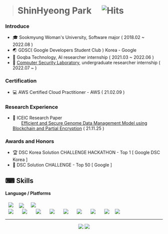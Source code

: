 > # ShinHyeong Park&nbsp;&nbsp;&nbsp;&nbsp;&nbsp;![Hits](https://hits.seeyoufarm.com/api/count/incr/badge.svg?url=https%3A%2F%2Fgithub.com%2Fshpark0308&count_bg=%233DA4C8&title_bg=%23616668&icon=&icon_color=%23E7E7E7&title=Visited&edge_flat=false)

### Introduce
- 🎓 Sookmyung Woman's University, Software major ( 2018.02 ~ 2022.08 )
- 🌏 GDSC( Google Developers Student Club ) Korea - Google
- 📠 Goqba Technology, AI researcher internship ( 2021.03 ~ 2022.06 )
- 💾 [Computer Security Laboratory](http://whistle.sookmyung.ac.kr/), undergraduate researcher internship ( 2022.07 ~ )

### Certification
- 💻 AWS Certified Cloud Practitioner - AWS ( 21.02.09 )

### Research Experience
- 📜 ICEIC Research Paper<br/>
&nbsp;&nbsp;&nbsp;&nbsp;&nbsp;&nbsp; [Efficient and Secure Genome Data Management Model using Blockchain and Partial Encryption](https://iceic.org/2022/download/ICEIC_2022_Program_Book.pdf) ( 21.11.25 )

### Awards and Honors
- 🏆 DSC Korea Solution CHALLENGE HACKATHON - Top 1 [ Google DSC Korea ]
- 🥈 DSC Solution CHALLENGE - Top 50 [ Google ]

## ⌨ Skills
####  Language / Platforms
<div>
<img src="https://img.shields.io/badge/Java-F46A54?style=flat-square&logo=Java&logoColor=white" style="height : auto; margin-left : 10px; margin-right : 10px; padding-top : 2px; padding-bottom : 2px;"/></a>&nbsp;
<img src="https://img.shields.io/badge/c++-00599C?style=flat-square&logo=c%2B%2B&logoColor=white"/></a> &nbsp 
<img src="https://img.shields.io/badge/Python-FECC00?style=flat-square&logo=Python&logoColor=white" style="height : auto; margin-left : 10px; margin-right : 10px; padding-top : 2px; padding-bottom : 2px;"/></a>&nbsp;
</div>
<div>
  <img src="https://img.shields.io/badge/Amazon AWS-232F3E?style=flat-square&logo=Amazon AWS&logoColor=white" style="height : auto; margin-left : 10px; margin-right : 10px;"/></a>&nbsp;
   <img src="https://img.shields.io/badge/DJango-092E20?style=flat-square&logo=Django&logoColor=white" style="height : auto; margin-left : 10px; margin-right : 10px;"/></a>&nbsp;
 <img src="https://img.shields.io/badge/SpringFramework-6DB33F?style=flat-square&logo=Spring&logoColor=white" style="height : auto; margin-left : 10px; margin-right : 10px;"/></a>&nbsp;
<img src="https://img.shields.io/badge/MariaDB-003545?style=flat-square&logo=MariaDB&logoColor=white" style="height : auto; margin-left : 10px; margin-right : 10px;"/></a>&nbsp;
 <img src="https://img.shields.io/badge/Android Studio-3DDC84?style=flat-square&logo=Android Studio&logoColor=white" style="height : auto; margin-left : 10px; margin-right : 10px;"/></a>&nbsp;
 <img src="https://img.shields.io/badge/Firebase-FFCA28?style=flat-square&logo=Firebase&logoColor=white" style="height : auto; margin-left : 10px; margin-right : 10px;"/></a>&nbsp;
 <img src="https://img.shields.io/badge/TensorFlow-FF6F00?style=flat-square&logo=TensorFlow&logoColor=white" style="height : auto; margin-left : 10px; margin-right : 10px;"/></a>&nbsp;
 <img src="https://img.shields.io/badge/Google Colab-F9AB00?style=flat-square&logo=Google Colab&logoColor=white" style="height : auto; margin-left : 10px; margin-right : 10px;"/></a>&nbsp;
 <img src="https://img.shields.io/badge/MongoDB-47A248?style=flat-square&logo=MongoDB&logoColor=white"/></a> &nbsp 
</div>

<hr>
<p align='center' >
<img src="http://mazassumnida.wtf/api/v2/generate_badge?boj=1810011" style="width=40px;">
<img src="https://github-readme-stats.vercel.app/api?username=shpark0308&show_icons=true&bg_color=DEG,fc8464,875191&text_color=f2edeb&title_color=f2edeb&icon_color=f2edeb" style="width=40px;">
  

</p>
<!---
shpark0308/shpark0308 is a ✨ special ✨ repository because its `README.md` (this file) appears on your GitHub profile.
You can click the Preview link to take a look at your changes.
--->
